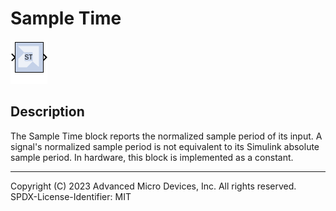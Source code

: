# Sample Time

![](./Images/block.png)

## Description

The Sample Time block reports the normalized sample period of its input.
A signal's normalized sample period is not equivalent to its Simulink
absolute sample period. In hardware, this block is implemented as a
constant.



--------------
Copyright (C) 2023 Advanced Micro Devices, Inc. All rights reserved.
SPDX-License-Identifier: MIT
